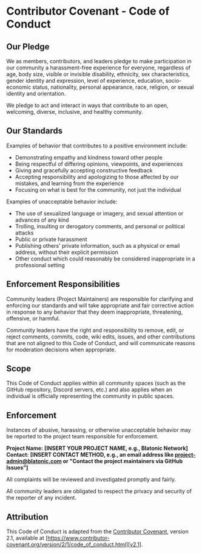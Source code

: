 # Contributor Covenant - Code of Conduct

## Our Pledge

We as members, contributors, and leaders pledge to make participation in our
community a harassment-free experience for everyone, regardless of age, body
size, visible or invisible disability, ethnicity, sex characteristics, gender
identity and expression, level of experience, education, socio-economic status,
nationality, personal appearance, race, religion, or sexual identity
and orientation.

We pledge to act and interact in ways that contribute to an open, welcoming,
diverse, inclusive, and healthy community.

## Our Standards

Examples of behavior that contributes to a positive environment include:

* Demonstrating empathy and kindness toward other people
* Being respectful of differing opinions, viewpoints, and experiences
* Giving and gracefully accepting constructive feedback
* Accepting responsibility and apologizing to those affected by our mistakes,
    and learning from the experience
* Focusing on what is best for the community, not just the individual

Examples of unacceptable behavior include:

* The use of sexualized language or imagery, and sexual attention or
    advances of any kind
* Trolling, insulting or derogatory comments, and personal or political attacks
* Public or private harassment
* Publishing others' private information, such as a physical or email
    address, without their explicit permission
* Other conduct which could reasonably be considered inappropriate in a
    professional setting

## Enforcement Responsibilities

Community leaders (Project Maintainers) are responsible for clarifying and enforcing our
standards and will take appropriate and fair corrective action in response
to any behavior that they deem inappropriate, threatening, offensive,
or harmful.

Community leaders have the right and responsibility to remove, edit, or
reject comments, commits, code, wiki edits, issues, and other
contributions that are not aligned to this Code of Conduct, and will
communicate reasons for moderation decisions when appropriate.

## Scope

This Code of Conduct applies within all community spaces (such as the
GitHub repository, Discord servers, etc.) and also applies when
an individual is officially representing the community in public spaces.

## Enforcement

Instances of abusive, harassing, or otherwise unacceptable behavior may be
reported to the project team responsible for enforcement.

**Project Name:** **[INSERT YOUR PROJECT NAME, e.g., Blatonic Network]**
**Contact:** **[INSERT CONTACT METHOD, e.g., an email address like project-admin@blatonic.com or "Contact the project maintainers via GitHub Issues"]**

All complaints will be reviewed and investigated promptly and fairly.

All community leaders are obligated to respect the privacy and
security of the reporter of any incident.

## Attribution

This Code of Conduct is adapted from the [Contributor Covenant][homepage],
version 2.1, available at
[https://www.contributor-covenant.org/version/2/1/code_of_conduct.html][v2.1].

[homepage]: https://www.contributor-covenant.org
[v2.1]: https://www.contributor-covenant.org/version/2/1/code_of_conduct.html
